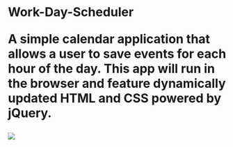 <h1>Work-Day-Scheduler</>
<p>A simple calendar application that allows a user to save events for each hour of the day. This app will run in the browser and feature dynamically updated HTML and CSS powered by jQuery.</p>
<image src = "https://github.com/junaidmsm/Work-Day-Scheduler/blob/main/Screenshot%20(35).png">
